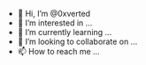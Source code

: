 - 👋 Hi, I’m @0xverted
- 👀 I’m interested in ...
- 🌱 I’m currently learning ...
- 💞️ I’m looking to collaborate on ...
- 📫 How to reach me ...

<!---
0xverted/0xverted is a ✨ special ✨ repository because its `README.md` (this file) appears on your GitHub profile.
You can click the Preview link to take a look at your changes.
--->
